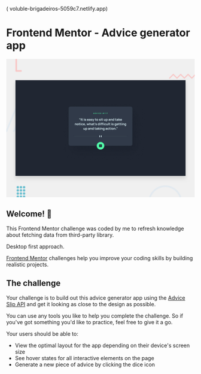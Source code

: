 ( voluble-brigadeiros-5059c7.netlify.app)
# Frontend Mentor - Advice generator app

![Design preview for the Advice generator app coding challenge](./design/desktop-preview.jpg)

## Welcome! 👋

This Frontend Mentor challenge was coded by me to refresh knowledge about fetching data from third-party library. 

Desktop first approach.

[Frontend Mentor](https://www.frontendmentor.io) challenges help you improve your coding skills by building realistic projects.


## The challenge

Your challenge is to build out this advice generator app using the [Advice Slip API](https://api.adviceslip.com) and get it looking as close to the design as possible.

You can use any tools you like to help you complete the challenge. So if you've got something you'd like to practice, feel free to give it a go.

Your users should be able to:

- View the optimal layout for the app depending on their device's screen size
- See hover states for all interactive elements on the page
- Generate a new piece of advice by clicking the dice icon






